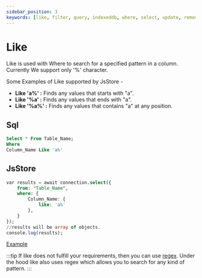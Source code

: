 ```yaml
---
sidebar_position: 3
keywords: [like, filter, query, indexeddb, where, select, update, remove, count, sql]
---
```


# Like
Like is used with Where to search for a specified pattern in a column. Currently We support only '%' character.

Some Examples of Like supported by JsStore -

*   **Like 'a%' :** Finds any values that starts with "a".
*   **Like '%a' :** Finds any values that ends with "a".
*   **Like '%a%' :** Finds any values that contains "a" at any position.

## Sql

```sql
Select * From Table_Name;
Where
Column_Name Like 'a%'
```

## JsStore

```sql
var results = await connection.select({
    from: "Table_Name",
    where: {
        Column_Name: {
            like: 'a%'
        },
    }
});
//results will be array of objects.
console.log(results);
```

<p class="text--center">
    <a class="button button--info" target="_blank" href="https://ujjwalguptaofficial.github.io/idbstudio/?db=Demo&query=select(%7B%0A%20%20%20%20from%3A%20%22Customers%22%2C%0A%20%20%20%20where%3A%20%7B%0A%20%20%20%20%20%20%20%20customerName%3A%7B%20like%3A'%25or%25'%7D%0A%20%20%20%20%7D%0A%7D)%3B%0A">Example</a>
</p>

:::tip
If like does not fulfill your requirements, then you can use [regex](/docs/where/regex.md). Under the hood like also uses regex which allows you to search for any kind of pattern.
:::
